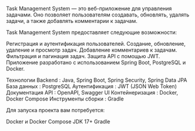 Task Management System — это веб-приложение для управления задачами. Оно позволяет пользователям создавать, обновлять, удалять задачи, а также добавлять комментарии к задачам.

Task Management System предоставляет следующие возможности:

Регистрация и аутентификация пользователей.
Создание, обновление, удаление и просмотр задач.
Добавление комментариев к задачам.
Фильтрация и пагинация задач.
Защита API с помощью JWT.
Приложение разработано с использованием Spring Boot, PostgreSQL и Docker.

Технологии
Backend : Java, Spring Boot, Spring Security, Spring Data JPA
База данных : PostgreSQL
Аутентификация : JWT (JSON Web Token)
Документация API : OpenAPI, Swagger UI
Контейнеризация : Docker, Docker Compose
Инструменты сборки : Gradle

Для запуска проекта вам потребуется:

Docker и Docker Compose
JDK 17+
Gradle 
